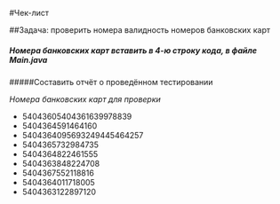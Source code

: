 #Чек-лист

##Задача: проверить номера валидность номеров банковских карт

##### Номера банковских карт вставить в 4-ю строку кода, в файле Main.java

#####Составить отчёт о проведённом тестировании

*Номера банковских карт для проверки*

* 54043605404361639978839
* 5404364591464160
* 5404364095693249445464257
* 5404365732984735
* 5404364822461555
* 5404363848224708
* 5404367552118816
* 5404364011718005
* 5404363122897120